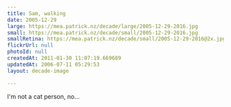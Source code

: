 ```yaml
---
title: Sam, walking
date: 2005-12-29
large: https://mea.patrick.nz/decade/large/2005-12-29-2016.jpg
small: https://mea.patrick.nz/decade/small/2005-12-29-2016.jpg
smallRetina: https://mea.patrick.nz/decade/small/2005-12-29-2016@2x.jpg
flickrUrl: null
photoId: null
createdAt: 2011-01-30 11:07:19.669689
updatedAt: 2006-07-11 05:29:53
layout: decade-image

---
```

I'm not a cat person, no...
